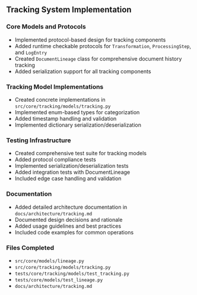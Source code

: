 ## Tracking System Implementation

### Core Models and Protocols

- Implemented protocol-based design for tracking components
- Added runtime checkable protocols for `Transformation`, `ProcessingStep`, and `LogEntry`
- Created `DocumentLineage` class for comprehensive document history tracking
- Added serialization support for all tracking components

### Tracking Model Implementations

- Created concrete implementations in `src/core/tracking/models/tracking.py`
- Implemented enum-based types for categorization
- Added timestamp handling and validation
- Implemented dictionary serialization/deserialization

### Testing Infrastructure

- Created comprehensive test suite for tracking models
- Added protocol compliance tests
- Implemented serialization/deserialization tests
- Added integration tests with DocumentLineage
- Included edge case handling and validation

### Documentation

- Added detailed architecture documentation in `docs/architecture/tracking.md`
- Documented design decisions and rationale
- Added usage guidelines and best practices
- Included code examples for common operations

### Files Completed

- `src/core/models/lineage.py`
- `src/core/tracking/models/tracking.py`
- `tests/core/tracking/models/test_tracking.py`
- `tests/core/models/test_lineage.py`
- `docs/architecture/tracking.md`
